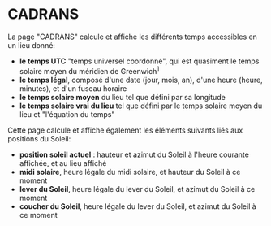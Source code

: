 # CADRANS

La page "CADRANS" calcule et affiche les différents temps accessibles en un lieu donné:
<ul>
  <li><b>le temps UTC</b> "temps universel coordonné", qui est quasiment le temps solaire moyen du méridien de Greenwich<sup>1</sup></li>
  
  <li><b>le temps légal</b>, composé d'une date (jour, mois, an), d'une heure (heure, minutes), et d'un fuseau horaire</li>

  <li><b>le temps solaire moyen</b> du lieu tel que défini par sa longitude</li>
  <li><b>le temps solaire vrai du lieu</b> tel que défini par le temps solaire moyen du lieu et "l'équation du temps"</li>
</ul>

Cette page calcule et affiche également les éléments suivants liés aux positions du Soleil:
<ul>
   <li><b>position soleil actuel</b> :	hauteur et azimut du Soleil à l'heure courante affichée, et au lieu affiché </li>
  <li><b>midi solaire</b>, heure légale du midi solaire, et hauteur du Soleil à ce moment</li>
  <li><b>lever du Soleil</b>, heure légale du lever du Soleil, et azimut du Soleil à ce moment </li>
  <li><b>coucher du Soleil</b>, heure légale du lever du Soleil, et azimut du Soleil à ce moment</li>
